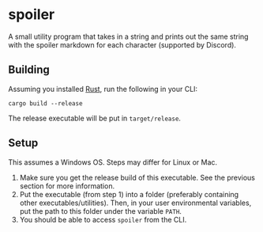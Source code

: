 # spoiler
A small utility program that takes in a string and prints out the same string with the spoiler markdown for each 
character (supported by Discord).

## Building
Assuming you installed [Rust](https://www.rust-lang.org/tools/install), run the following in your CLI:
```
cargo build --release
```
The release executable will be put in `target/release`.

## Setup
This assumes a Windows OS. Steps may differ for Linux or Mac.

1. Make sure you get the release build of this executable. See the previous section for more information.
2. Put the executable (from step 1) into a folder (preferably containing other executables/utilities). Then, in your
   user environmental variables, put the path to this folder under the variable `PATH`.
3. You should be able to access `spoiler` from the CLI.
